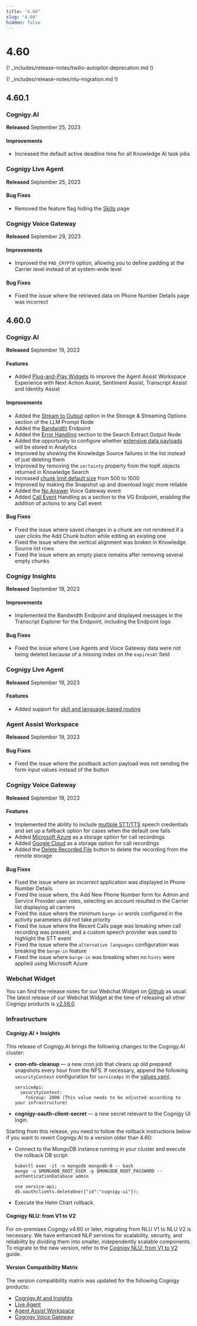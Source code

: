 ```yaml
---
title: "4.60"
slug: "4.60"
hidden: false
---
```


# 4.60

{! _includes/release-notes/twilio-autopilot-deprecation.md !}

{! _includes/release-notes/nlu-migration.md !}

## 4.60.1

### Cognigy.AI

**Released** September 25, 2023

#### Improvements

- Increased the default active deadline time for all Knowledge AI task jobs

### Cognigy Live Agent

**Released** September 25, 2023

#### Bug Fixes

- Removed the feature flag hiding the [Skills](../live-agent/settings/skills.md) page

### Cognigy Voice Gateway

**Released** September 29, 2023

#### Improvements

- Improved the `PAD_CRYPTO` option, allowing you to define padding at the Carrier level instead of at system-wide level

#### Bug Fixes

- Fixed the issue where the retrieved data on Phone Number Details page was incorrect

## 4.60.0

### Cognigy.AI

**Released** September 19, 2023

#### Features

- Added [Plug-and-Play Widgets](../ai-copilot/plug-and-play-widgets.md) to improve the Agent Assist Workspace Experience with Next Action Assist, Sentiment Assist, Transcript Assist and Identity Assist

#### Improvements

- Added the [Stream to Output](../ai/build/node-reference/service/llm-prompt.md) option in the Storage & Streaming Options section of the LLM Prompt Node
- Added the [Bandwidth](../ai/deploy/endpoint-reference/bandwidth.md) Endpoint
- Added the [Error Handling](../ai/build/node-reference/other-nodes/search-extract-output.md) section to the Search Extract Output Node
- Added the opportunity to configure whether [extensive data payloads](../ai/deploy/endpoints/data-protection-and-analytics.md#store-extensive-data-payloads-in-analytics) will be stored in Analytics
- Improved by showing the Knowledge Source failures in the list instead of just deleting them
- Improved by removing the `certainty` property from the topK objects returned in Knowledge Search
- Increased [chunk limit default size](../ai/empower/knowledge-ai/overview.md) from 500 to 1000
- Improved by making the Snapshot up and download logic more reliable
- Added the [No Answer](../voice-gateway/references/events/NO_ANSWER.md) Voice Gateway event
- Added [Call Event](../ai/deploy/endpoint-reference/voice-gateway.md#call-events) Handling as a section to the VG Endpoint, enabling the addition of actions to any Call event

#### Bug Fixes

- Fixed the issue where saved changes in a chunk are not rendered if a user clicks the Add Chunk button while editing an existing one
- Fixed the issue where the vertical alignment was broken in Knowledge Source list rows
- Fixed the issue where an empty place remains after removing several empty chunks

### Cognigy Insights

**Released** September 19, 2023

#### Improvements

- Implemented the Bandwidth Endpoint and displayed messages in the Transcript Explorer for the Endpoint, including the Endpoint logo

#### Bug Fixes

- Fixed the issue where Live Agents and Voice Gateway data were not being deleted because of a missing index on the `expiresAt` field

### Cognigy Live Agent

**Released** September 19, 2023

#### Features

- Added support for [skill and language-based routing](../live-agent/conversation/conversation-routing/automatic-mode.md#additional-automatic-assignment-parameters)

### Agent Assist Workspace

**Released** September 19, 2023

#### Bug Fixes

- Fixed the issue where the postback action payload was not sending the form input values instead of the button

### Cognigy Voice Gateway

**Released** September 19, 2023

#### Features

- Implemented the ability to include [multiple STT/TTS](../voice-gateway/webapp/applications.md#add-additional-tts-and-stt-vendor) speech credentials and set up a fallback option for cases when the default one fails
- Added [Microsoft Azure](../voice-gateway/webapp/accounts.md#call-recording-configuration) as a storage option for call recordings
- Added [Google Cloud](../voice-gateway/webapp/accounts.md#call-recording-configuration) as a storage option for call recordings
- Added the [Delete Recorded File](../voice-gateway/webapp/recent-calls.md#call-recordings) button to delete the recording from the remote storage

#### Bug Fixes

- Fixed the issue where an incorrect application was displayed in Phone Number Details
- Fixed the issue where, the Add New Phone Number form for Admin and Service Provider user roles, selecting an account resulted in the Carrier list displaying all carriers
- Fixed the issue where the minimum `barge-in` words configured in the activity parameters did not take priority
- Fixed the issue where the Recent Calls page was breaking when call recording was present, and a custom speech provider was used to highlight the STT event
- Fixed the issue where the `alternative languages` configuration was breaking the `barge-in` feature
- Fixed the issue where `barge-in` was breaking when no `hints` were applied using Microsoft Azure

### Webchat Widget

You can find the release notes for our Webchat Widget on [Github](https://github.com/Cognigy/WebchatWidget/releases) as usual. The latest release of our Webchat Widget at the time of releasing all other Cognigy products is [v2.56.0](https://github.com/Cognigy/WebchatWidget/releases/tag/v2.56.0).

### Infrastructure

#### Cognigy.AI + Insights

This release of Cognigy.AI brings the following changes to the Cognigy.AI cluster:

- **cron-nfs-cleanup** — a new cron job that cleans up old prepared snapshots every hour from the NFS.
  If necessary, append the following `securityContext` configuration for `serviceApi` in the [values.yaml](https://github.com/Cognigy/cognigy-ai-helm-chart#configuration).

    ```
    serviceApi:
      securityContext:
        fsGroup: 2000 (This value needs to be adjusted according to your infrastructure)
    ```

- **cognigy-oauth-client-secret** — a new secret relevant to the Cognigy UI login.

Starting from this release, you need to follow the rollback instructions below if you want to revert Cognigy.AI to a version older than 4.60:

- Connect to the MongoDB instance running in your cluster and execute the rollback DB script:

    ```
    kubectl exec -it -n mongodb mongodb-0 -- bash
    mongo -u $MONGODB_ROOT_USER -p $MONGODB_ROOT_PASSWORD --authenticationDatabase admin
    
    use service-api;
    db.oauthclients.deleteOne({"id":"cognigy-ui"}); 
    ```

- Execute the Helm Chart rollback.

#### Cognigy NLU: from V1 to V2

For on-premises Cognigy v4.60 or later, migrating from NLU V1 to NLU V2 is necessary. We have enhanced NLP services for scalability, security, and reliability by dividing them into smaller, independently scalable components. To migrate to the new version, refer to the [Cognigy NLU: from V1 to V2](../ai/installation/migration/from-nlu-v1-to-v2-migration.md) guide.

#### Version Compatibility Matrix

The version compatibility matrix was updated for the following Cognigy products:

- [Cognigy.AI and Insights](../ai/installation/version-compatibility-matrix.md)
- [Live Agent](../live-agent/installation/deployment/version-compatibility-matrix.md)
- [Agent Assist Workspace](../ai-copilot/installation/version-compatibility-matrix.md)
- [Cognigy Voice Gateway](../voice-gateway/installation/version-compatibility-matrix.md)